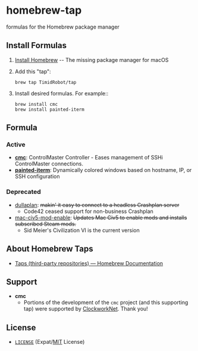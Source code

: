 # homebrew-tap

formulas for the Homebrew package manager


## Install Formulas

1. [Install Homebrew][brewinstall] -- The missing package manager for macOS
2. Add this "tap":
    ```shell
    brew tap TimidRobot/tap
    ```
3. Install desired formulas. For example::

    ```shell
    brew install cmc
    brew install painted-iterm
    ```

[brewinstall]:http://brew.sh/#install


## Formula


### Active

- **[cmc][cmc]**: ControlMaster Controller - Eases management of SSHi
  ControlMaster connections.
- **[painted-iterm][painted]**: Dynamically colored windows based on hostname,
  IP, or SSH configuration

[cmc]: https://github.com/TimidRobot/cmc
[painted]: https://github.com/TimidRobot/painted-iterm


### Deprecated

- [dullaplan][dullaplan]: ~~makin' it easy to connect to a headless Crashplan
  server~~
  - Code42 ceased support for non-business Crashplan
- [mac-civ5-mod-enable][civ5]: ~~Updates Mac Civ5 to enable mods and installs
  subscribed Steam mods.~~
  - Sid Meier's Civilization VI is the current version

[dullaplan]: https://github.com/TimidRobot/dullaplan
[civ5]: https://github.com/TimidRobot/mac-civ5-mod-enable


## About Homebrew Taps

- [Taps (third-party repositories) — Homebrew Documentation][taps]

[taps]:https://docs.brew.sh/Taps


## Support

- **cmc**
  - Portions of the development of the `cmc` project (and this supporting tap)
    were supported by [ClockworkNet][Clockwork]. Thank you!

[Clockwork]: https://github.com/ClockworkNet


## License

- [`LICENSE`](LICENSE) (Expat/[MIT][mit] License)

[mit]: http://www.opensource.org/licenses/MIT "The MIT License | Open Source Initiative"

